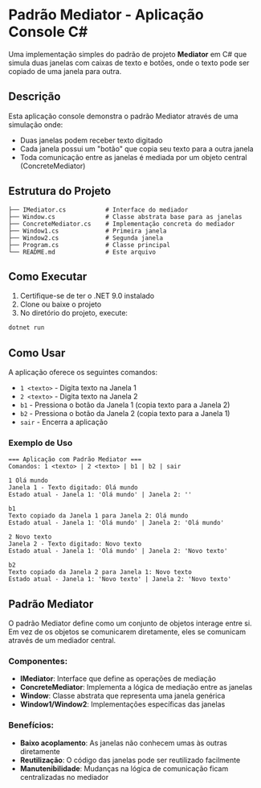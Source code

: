 # Padrão Mediator - Aplicação Console C#

Uma implementação simples do padrão de projeto **Mediator** em C# que simula duas janelas com caixas de texto e botões, onde o texto pode ser copiado de uma janela para outra.

## Descrição

Esta aplicação console demonstra o padrão Mediator através de uma simulação onde:
- Duas janelas podem receber texto digitado
- Cada janela possui um "botão" que copia seu texto para a outra janela
- Toda comunicação entre as janelas é mediada por um objeto central (ConcreteMediator)

## Estrutura do Projeto

```
├── IMediator.cs           # Interface do mediador
├── Window.cs              # Classe abstrata base para as janelas
├── ConcreteMediator.cs    # Implementação concreta do mediador
├── Window1.cs             # Primeira janela
├── Window2.cs             # Segunda janela
├── Program.cs             # Classe principal
└── README.md              # Este arquivo
```

## Como Executar

1. Certifique-se de ter o .NET 9.0 instalado
2. Clone ou baixe o projeto
3. No diretório do projeto, execute:

```bash
dotnet run
```

## Como Usar

A aplicação oferece os seguintes comandos:

- `1 <texto>` - Digita texto na Janela 1
- `2 <texto>` - Digita texto na Janela 2
- `b1` - Pressiona o botão da Janela 1 (copia texto para a Janela 2)
- `b2` - Pressiona o botão da Janela 2 (copia texto para a Janela 1)
- `sair` - Encerra a aplicação

### Exemplo de Uso

```
=== Aplicação com Padrão Mediator ===
Comandos: 1 <texto> | 2 <texto> | b1 | b2 | sair

1 Olá mundo
Janela 1 - Texto digitado: Olá mundo
Estado atual - Janela 1: 'Olá mundo' | Janela 2: ''

b1
Texto copiado da Janela 1 para Janela 2: Olá mundo
Estado atual - Janela 1: 'Olá mundo' | Janela 2: 'Olá mundo'

2 Novo texto
Janela 2 - Texto digitado: Novo texto
Estado atual - Janela 1: 'Olá mundo' | Janela 2: 'Novo texto'

b2
Texto copiado da Janela 2 para Janela 1: Novo texto
Estado atual - Janela 1: 'Novo texto' | Janela 2: 'Novo texto'
```

## Padrão Mediator

O padrão Mediator define como um conjunto de objetos interage entre si. Em vez de os objetos se comunicarem diretamente, eles se comunicam através de um mediador central.

### Componentes:

- **IMediator**: Interface que define as operações de mediação
- **ConcreteMediator**: Implementa a lógica de mediação entre as janelas
- **Window**: Classe abstrata que representa uma janela genérica
- **Window1/Window2**: Implementações específicas das janelas

### Benefícios:

- **Baixo acoplamento**: As janelas não conhecem umas às outras diretamente
- **Reutilização**: O código das janelas pode ser reutilizado facilmente
- **Manutenibilidade**: Mudanças na lógica de comunicação ficam centralizadas no mediador
